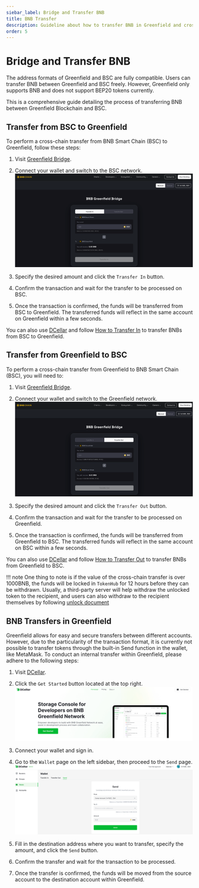 ```yaml
---
siebar_label: Bridge and Transfer BNB
title: BNB Transfer
description: Guideline about how to transfer BNB in Greenfield and cross-chain
order: 5
---
```


# Bridge and Transfer BNB

The address formats of Greenfield and BSC are fully compatible. Users can transfer BNB between Greenfield and BSC freely. However, Greenfield only supports BNB and does not support BEP20 tokens currently.

This is a comprehensive guide detailing the process of transferring BNB between Greenfield Blockchain and BSC.

## Transfer from BSC to Greenfield

To perform a cross-chain transfer from BNB Smart Chain (BSC) to Greenfield, follow these steps:

1. Visit [Greenfield Bridge](https://greenfield.bnbchain.org/en/bridge?type=transfer-in).

2. Connect your wallet and switch to the BSC network.
![Greenfield-Bridge-Transfer-In](../static/asset/207-Bridge-Transfer-In.png)

3. Specify the desired amount and click the `Transfer In` button.

4. Confirm the transaction and wait for the transfer to be processed on BSC.

5. Once the transaction is confirmed, the funds will be transferred from BSC to Greenfield. The transferred funds will
   reflect in the same account on Greenfield within a few seconds.

You can also use [DCellar](https://dcellar.io/) and follow [How to Transfer In](https://docs.nodereal.io/docs/dcellar-get-started#transfer-in)
to transfer BNBs from BSC to Greenfield.

## Transfer from Greenfield to BSC

To perform a cross-chain transfer from Greenfield to BNB Smart Chain (BSC), you will need to:

1. Visit [Greenfield Bridge](https://greenfield.bnbchain.org/en/bridge?type=transfer-out).

2. Connect your wallet and switch to the Greenfield network.
![Greenfield-Bridge-Transfer-Out](../static/asset/208-Bridge-Transfer-Out.png)

3. Specify the desired amount and click the `Transfer Out` button.

4. Confirm the transaction and wait for the transfer to be processed on Greenfield.

5. Once the transaction is confirmed, the funds will be transferred from Greenfield to BSC. The transferred funds will
   reflect in the same account on BSC within a few seconds.

You can also use [DCellar](https://dcellar.io/) and follow [How to Transfer Out](https://docs.nodereal.io/docs/dcellar-get-started#transfer-out)
to transfer BNBs from Greenfield to BSC.

!!! note
    One thing to note is if the value of the cross-chain transfer is over 1000BNB, the funds will be locked in `TokenHub` for 12 hours before they can be withdrawn.
    Usually, a third-party server will help withdraw the unlocked token to the recipient, and users can also withdraw to the recipient themselves by following [unlock document](https://github.com/bnb-chain/greenfield-contracts#large-transfer-unlock)

## BNB Transfers in Greenfield

Greenfield allows for easy and secure transfers between different accounts. However, due to the particularity of the transaction format, it is currently not possible to transfer tokens through the built-in Send function in the wallet, like MetaMask. To conduct an internal transfer within Greenfield, please adhere to the following steps:

1. Visit [DCellar](https://dcellar.io/).

2. Click the `Get Started` button located at the top right.
![Greenfield-Transfer-DCellar-Homepage](../static/asset/209-Greenfield-Transfer-DCellar.png)

3. Connect your wallet and sign in.

4. Go to the `Wallet` page on the left sidebar, then proceed to the `Send` page.
![Greenfield-Transfer-DCellar-Wallet](../static/asset/210-Greenfield-Transfer-Wallet.png)

5. Fill in the destination address where you want to transfer, specify the amount, and click the `Send` button.

6. Confirm the transfer and wait for the transaction to be processed.

7. Once the transfer is confirmed, the funds will be moved from the source account to the destination account within Greenfield.
